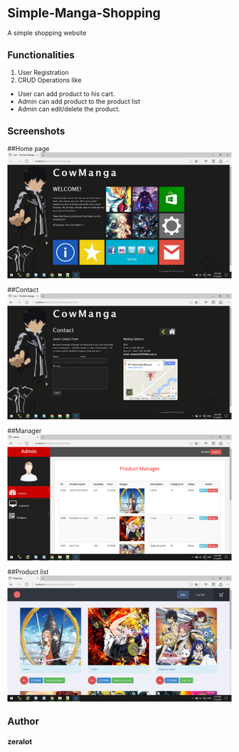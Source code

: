 # Simple-Manga-Shopping
A simple shopping website

## Functionalities

1.  User Registration
2.  CRUD Operations like

- User can add product to his cart.
- Admin can add product to the product list
- Admin can edit/delete the product.

## Screenshots

##Home page
![Alt text](https://github.com/zeralot/Simple-Manga-Shopping/blob/master/Screenshot/Screenshot%20(5).png "Home Page")

##Contact
![Alt text](https://github.com/zeralot/Simple-Manga-Shopping/blob/master/Screenshot/Screenshot%20(6).png "Contact")

##Manager
![Alt text](https://github.com/zeralot/Simple-Manga-Shopping/blob/master/Screenshot/Screenshot%20(8).png "Manager")

##Product list
![Alt text](https://github.com/zeralot/Simple-Manga-Shopping/blob/master/Screenshot/Screenshot%20(12).png "Product list")

## Author 
### zeralot
